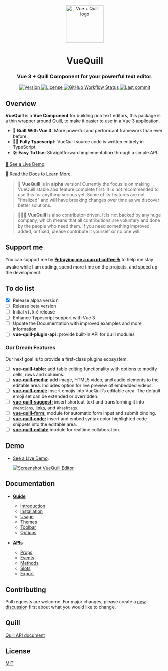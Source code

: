 <p align="center">
  <a href="https://vueup.github.io/vue-quill/" target="_blank" rel="noopener noreferrer">
    <img height="120" src="https://vueup.github.io/vue-quill/quill.svg" alt="Vue + Quill logo">
  </a>
</p>
<h1 align="center">VueQuill</h1>
<h3 align="center">
  Vue 3 + Quill Component for your powerful text editor.
</h3>
<p align="center">
  <a href="https://www.npmjs.com/package/@vueup/vue-quill" title="Version">
    <img src="https://img.shields.io/npm/v/@vueup/vue-quill?color=blue" alt="Version">
  </a>
  <a href="https://www.npmjs.com/package/@vueup/vue-quill" title="License">
    <img src="https://img.shields.io/npm/l/@vueup/vue-quill?color=orange" alt="License">
  </a>
  <a href="https://github.com/vueup/vue-quill" title="Checks">
    <img alt="GitHub Workflow Status" src="https://img.shields.io/github/workflow/status/vueup/vue-quill/Release%20package?logo=github">
  </a>
  <a href="https://github.com/vueup/vue-quill" title="Last commit">
    <img src="https://img.shields.io/github/last-commit/vueup/vue-quill?logo=github" alt="Last commit">
  </a>
 </p>
 
## Overview

**VueQuill** is a **Vue Component** for building rich text editors, this package is a thin wrapper around Quill, to make it easier to use in a Vue 3 application.

- 💚 **Built With Vue 3:** More powerful and performant framework than ever before.
- 🧙‍♂️ **Fully Typescript:** VueQuill source code is written entirely in TypeScript.
- 🛠️ **Easy To Use:** Straightforward implementation through a simple API.

[👀 See a Live Demo](https://vueup.github.io/vue-quill/#demo).

[📘 Read the Docs to Learn More.](https://vueup.github.io/vue-quill/guide/)

> 🚀 **VueQuill** is in **alpha** version! Currently the focus is on making VueQuill stable and feature complete first. It is not recommended to use this for anything serious yet. Some of its features are not "finalized" and will have breaking changes over time as we discover better solutions.

> 🧑‍🤝‍🧑 **VueQuill** is also contributor-driven. It is not backed by any huge company, which means that all contributions are voluntary and done by the people who need them. If you need something improved, added, or fixed, please contribute it yourself or no one will.

## Support me
You can support me by [**☕ buying me a cup of coffee ☕**](https://www.buymeacoffee.com/luthfimasruri) to help me stay awake while I am coding, spend more time on the projects, and speed up the development.

## To do list

- [x] Release alpha version
- [ ] Release beta version
- [ ] Initial `v1.0.0` release
- [ ] Enhance Typescript support with Vue 3
- [ ] Update the Documentation with improved examples and more information
- [ ] **vue-quill-plugin-api:** provide built-in API for quill modules

### Our Dream Features
Our next goal is to provide a first-class plugins ecosystem: 
- [ ] [**vue-quill-table:**](#) add table editing functionality with options to modify cells, rows and columns.
- [ ] [**vue-quill-media:**](#) add image, HTML5 video, and audio elements to the editable area. Includes option for live preview of embedded videos.
- [ ] [**vue-quill-emoji:**](#) Insert emojis into VueQuill’s editable area. The default emoji set can be extended or overridden.
- [ ] [**vue-quill-suggest:**](#) insert shortcut-text and transforming it into `@mentions`, [links](), and `#hashtags`.
- [ ] [**vue-quill-form:**](#) module for automatic form input and submit binding.
- [ ] [**vue-quill-code:**](#) insert and embed syntax color highlighted code snippets into the editable area.
- [ ] [**vue-quill-collab:**](#) module for realtime collaboration.

## Demo
- [See a Live Demo](https://vueup.github.io/vue-quill/#demo).

  [![Screenshot VueQuill Editor](https://user-images.githubusercontent.com/6185447/111898684-33761b00-8a5a-11eb-9458-372c0185f576.png)](https://vueup.github.io/vue-quill/#demo)

## Documentation
- **[Guide](https://vueup.github.io/vue-quill/guide/)**
  - [Introduction](https://vueup.github.io/vue-quill/guide/)
  - [Installation](https://vueup.github.io/vue-quill/guide/installation.html)
  - [Usage](https://vueup.github.io/vue-quill/guide/usage.html)
  - [Themes](https://vueup.github.io/vue-quill/guide/themes.html)
  - [Toolbar](https://vueup.github.io/vue-quill/guide/toolbar.html)
  - [Options](https://vueup.github.io/vue-quill/guide/options.html)
  
- **[APIs](https://vueup.github.io/vue-quill/api/)**
  - [Props](https://vueup.github.io/vue-quill/api/)
  - [Events](https://vueup.github.io/vue-quill/api/events.html)
  - [Methods](https://vueup.github.io/vue-quill/api/methods.html)
  - [Slots](https://vueup.github.io/vue-quill/api/slots.html)
  - [Export](https://vueup.github.io/vue-quill/api/export.html)

## Contributing
Pull requests are welcome. For major changes, please create a [new discussion](https://github.com/vueup/vue-quill/discussions) first about what you would like to change.

## Quill
[Quill API document](https://quilljs.com/docs/quickstart/)

## License
[MIT](https://choosealicense.com/licenses/mit/)

